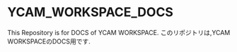 YCAM_WORKSPACE_DOCS
===================
This Repository is for DOCS of YCAM WORKSPACE.
このリポジトリは,YCAM WORKSPACEのDOCS用です.
